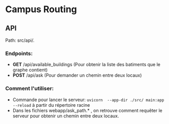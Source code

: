 # Campus Routing

## **API**

Path: src/api/.

### **Endpoints**:

- **GET** /api/available_buildings (Pour obtenir la liste des batiments que le graphe contient)
- **POST** /api/ask (Pour demander un chemin entre deux locaux)

### **Comment l'utiliser**:

- Commande pour lancer le serveur: `uvicorn  --app-dir ./src/ main:app --reload` à partir du répertoire racine
- Dans les fichiers webapp/ask_path.\* , on retrouve comment requêter le serveur pour obtenir un chemin entre deux locaux.
